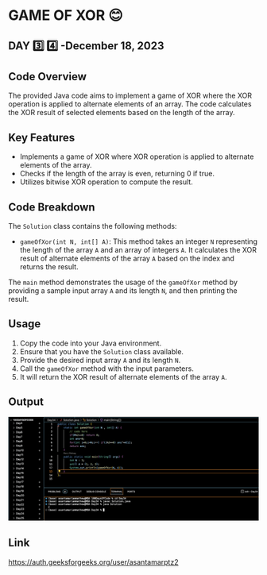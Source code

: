 # GAME OF XOR :blush:
## DAY :three: :four: -December 18, 2023

## Code Overview

The provided Java code aims to implement a game of XOR where the XOR operation is applied to alternate elements of an array. The code calculates the XOR result of selected elements based on the length of the array.

## Key Features

- Implements a game of XOR where XOR operation is applied to alternate elements of the array.
- Checks if the length of the array is even, returning 0 if true.
- Utilizes bitwise XOR operation to compute the result.

## Code Breakdown

The `Solution` class contains the following methods:

- `gameOfXor(int N, int[] A)`: This method takes an integer `N` representing the length of the array `A` and an array of integers `A`. It calculates the XOR result of alternate elements of the array `A` based on the index and returns the result.
  
The `main` method demonstrates the usage of the `gameOfXor` method by providing a sample input array `A` and its length `N`, and then printing the result.

## Usage

1. Copy the code into your Java environment.
2. Ensure that you have the `Solution` class available.
3. Provide the desired input array `A` and its length `N`.
4. Call the `gameOfXor` method with the input parameters.
5. It will return the XOR result of alternate elements of the array `A`.

## Output

![Reference Image](s34.png)

## Link
<https://auth.geeksforgeeks.org/user/asantamarptz2>